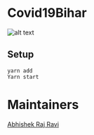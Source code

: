 # Covid19Bihar

![alt text](https://github.com/covid19bihar/covid19bihar.github.io/blob/source/covid19bihar.png?raw=true "Covid-19 Bihar Tracker")

## Setup

```
yarn add 
Yarn start

```

# Maintainers
[Abhishek Raj Ravi](https://github.com/arrbxr)


